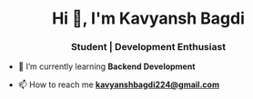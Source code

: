 <h1 align="center">Hi 👋, I'm Kavyansh Bagdi</h1>
<h3 align="center">Student | Development Enthusiast</h3>

- 🌱 I’m currently learning **Backend Development**

- 📫 How to reach me **kavyanshbagdi224@gmail.com**
